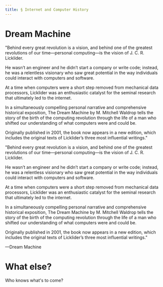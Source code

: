 ```yaml
---
title: § Internet and Computer History
---
```


# Dream Machine

"Behind every great revolution is a vision, and behind one of the greatest revolutions of our time—personal computing—is the vision of J. C. R. Licklider.

He wasn’t an engineer and he didn’t start a company or write code; instead, he was a relentless visionary who saw great potential in the way individuals could interact with computers and software.

At a time when computers were a short step removed from mechanical data processors, Licklider was an enthusiastic catalyst for the seminal research that ultimately led to the internet.

In a simultaneously compelling personal narrative and comprehensive historical exposition, The Dream Machine by M. Mitchell Waldrop tells the story of the birth of the computing revolution through the life of a man who shifted our understanding of what computers were and could be.

Originally published in 2001, the book now appears in a new edition, which includes the original texts of Licklider’s three most influential writings."

"Behind every great revolution is a vision, and behind one of the greatest revolutions of our time—personal computing—is the vision of J. C. R. Licklider.

He wasn’t an engineer and he didn’t start a company or write code; instead, he was a relentless visionary who saw great potential in the way individuals could interact with computers and software.

At a time when computers were a short step removed from mechanical data processors, Licklider was an enthusiastic catalyst for the seminal research that ultimately led to the internet.

In a simultaneously compelling personal narrative and comprehensive historical exposition, The Dream Machine by M. Mitchell Waldrop tells the story of the birth of the computing revolution through the life of a man who shifted our understanding of what computers were and could be.

Originally published in 2001, the book now appears in a new edition, which includes the original texts of Licklider’s three most influential writings."

—Dream Machine

# What else?

Who knows what's to come?
